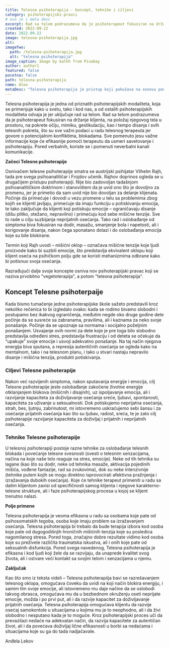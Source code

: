 ```yaml
---
title: Telesna psihoterapija - koncept, tehnike i ciljevi
category: psihoterapijski-pravci
# ovo je i meta desc
excerpt: Rad sa telom podrazumeva da je psihoterapeut fokusiran na držanje klijenta, na položaj njegovog tela u prostoru, na pokrete očiju, mimiku, gestikulaciju, kao i tempo disanja i svih telesnih pokreta...
created: 2022-09-22
date: 2022.09.22
image: telesna-psihoterapija.jpg
alt:
imageTwo:
  path: /telesna-psihoterapija.jpg
  alt: "telesna psihoterapija"
image_caption: Image by kalhh from Pixabay
author: author1
featured: false
pocetna: false
path: telesna-psihoterapija
name: Aloo
metaDesc: "Telesna psihoterapija je pristup koji pokušava na osnovu ponašanje i gestikulacija pojasni stanje klijenta. Opis tepije, e."
---
```


Telesna psihoterapija je jedna od priznatih psihoterapijskih modaliteta, koja se primenjuje kako u svetu, tako i kod nas, a od ostalih psihoterapijskih modaliteta odvaja je jer uključuje rad sa telom. Rad sa telom podrazumeva da je psihoterapeut fokusiran na držanje klijenta, na položaj njegovog tela u prostoru, na pokrete očiju, mimiku, gestikulaciju, kao i tempo disanja i svih telesnih pokreta, što su sve važni podaci u radu telesnog terapeuta jer govore o potencijalnim konfliktima, blokadama. Sve pomenuto jesu važne informacije koje će efikasnije pomoći terapeutu da usmeri savetovanje i psihoterapiju. Pored verbalnih, koriste se i pomenuti neverbalni kanali komunikacije.

**Začeci Telesne psihoterapije**

Osnivačem telesne psihoterapije smatra se austrijski psihijatar Vilhelm Rajh, tada pre svega psihoanalitičar i Frojdov učenik. Rajhov doprinos ogleda se u drugačijem pristupu psihoterapiji. Nije bio zadovoljan tadašnjom psihoanalitičkom doktrinom i stanovištem da je uvid ono što je dovoljno za promenu, jer je primetio da sam uvid nije bio dovoljan za delanje klijenata. Počinje da primećuje i dovodi u vezu promene u telu sa problemima zbog kojih se klijenti javljaju, primećuje da imaju funkciju u potiskivanju emocija, te tako zaključuje da klijenti koji potiskuju emocije – ograničavaju disanje (dišu plitko, otežano, nepravilno) i primećuju kod sebe mišićne tenzije. Sve to rade u cilju suzbijanja neprijatnih osećanja. Tako rad i oslobađanje od simptoma biva fokusiran  na dodir, masažu, smanjenje bola i napetosti, ali i korigovanje disanja, nakon čega sponatano dolazi i do oslobađanja emocija koje su bile blokirane.

Termin koji Rajh uvodi – mišićni oklop – označava mišićne tenzije koje ljudi proizvode kako bi suzbili emocije, što predstavlja ekvivalent oklopu koji klijent oseća na psihičkom polju gde se koristi mehanizmima odbrane kako bi potisnuo svoja osećanja.

Razrađujući dalje svoje koncepte osniva nov psihoterapijski pravac koji se naziva prvobitno "vegetoterapija", a potom "telesna psihoterapija". 

## Koncept Telesne psihoterpaije

Kada bismo tumačenje jedne psihoterapijske škole sažeto predstavili kroz nekoliko rečenica to bi izgledalo ovako: kada se rodimo bivamo slobodni i postupamo bez ikakvog ograničenja, međutim negde oko druge godine dete počinje da se susreće sa zabranama, pravilima, ali i kaznama za neko svoje ponašanje. Počinje da se upoznaje sa normama i socijalno poželjnim ponašanjem. Usvajanje ovih normi za dete koje je pre toga bilo slobodno predstavlja određeni stres, predstavlja frustraciju i od deteta se očekuje da “upakuje” svoje emocije i usvoji adekvatno ponašanje. Na taj način njegova energija biva sputana, a represija autentičnih osećanja se ogleda kako na mentalnom, tako i na telesnom planu, i tako u stvari nastaju nepravilo disanje i mišićna tenzija, produkti potiskivanja.

### Ciljevi Telesne psihoterapije


Nakon već razvijenih simptoma, nakon sputavanja energije i emocija, cilj Telesne psihoterapije jeste oslobađanje zakočene životne energije otklanjanjem blokova (mišićnih i disajnih), uz ispoljavanje emocija, ali i razvijanje kapaciteta za doživljavanje osećanja sreće, ljubavi, spontanosti, kapaciteta za uživanje u seksualnosti. Dok potiskujemo neprijatna osećanja, strah, bes, ljutnju, zabrinutost, mi istovremeno uskraćujemo sebi šansu i za osećanje prijatnih osećanja kao što su ljubav, radost, sreća, te je zato cilj psihoterapije razvijanje kapaciteta za doživljaj i prijatnih i neprijatnih osećanja.

### Tehnike Telesne psihoterapije

U telesnoj psihoterapiji postoje razne tehnike za oslobađanje telesnih blokada i povećanje telesne svesnosti (svesti o telesnim senzacijama, načina na koje naše telo reaguje na stres, emocije). Neke od tih tehnika su lagane (kao što su dodir, neke od tehnika masaže, aktivacija pojedinih mišića, vođene fantazije, rad sa zvukovima), dok su neke  intenzivnije (tehnike putem kojih se mogu direktno isprovocirati afektivna pražnjenja i izražavanja dubokih osećanja). Koje će tehnike terapeut primeniti u radu sa datim klijentom zavisi od specifičnosti samog klijenta i njegove karakterno-telesne strukture, ali i faze psihoterapijskog procesa u kojoj se klijent trenutno nalazi.

**Polje primene**

Telesna psihoterapija je veoma efikasna u radu sa osobama koje pate od psihosomatskih tegoba, osoba koje imaju problem sa izražavanjem osećanja. Telesna psihoterapija bi trebalo da bude terapija izbora kod osoba koje pate od dugogodišnjih hroničnih mišićnih tenzija koje su posledica nagomilanog stresa. Pored toga, značajno dobre rezultate vidimo kod osoba koje  su preživele različita traumatska iskustva, ali i onih koje pate od seksualnih disfunkcija. Pored svega navedenog, Telesna psihoterapija je efikasna i kod ljudi koji žele da se razvijaju, da unaprede kvalitet svog života, ali i ostvare veći kontakt sa svojim telom i senzacijama u njemu.

**Zaključak**

Kao što smo iz teksta videli – Telesna psihoterapiija bavi se razrešavanjem telesnog oklopa, omogućava čoveku da uvidi na koji način blokira energiju, i samim tim svoje emocije, ali istovremeno mu daje načine da se oslobodi takvog obrasca, omogućava mu da u bezbednom okruženju oseti neprijate emocije, možda i po prvi put, ali i da razvije kapacitet za doživljavanje prijatnih osećanja. Telesna psihoterapija omogućava klijentu da razvije osećaj samokontole u situacijama u kojima mu je to neophodno, ali i da živi slobodno i nesputano kada je to moguće. Kroz psihoterapijski proces uči da prevazilazi nedaće na adekvatan način, da razvija kapacitete za autentičan život, ali i da povećava doživljaj lične efikasnosti u borbi sa nedaćama i situacijama koje su ga do tada nadjačavale.

Anđela Lekov